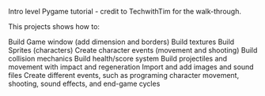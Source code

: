 Intro level Pygame tutorial - credit to TechwithTim for the walk-through.

This projects shows how to:

Build Game window (add dimension and borders)
Build textures
Build Sprites (characters)
Create character events (movement and shooting)
Build collision mechanics
Build health/score system
Build projectiles and movement with impact and regeneration
Import and add images and sound files
Create different events, such as programing character movement, shooting, sound effects, and end-game cycles
